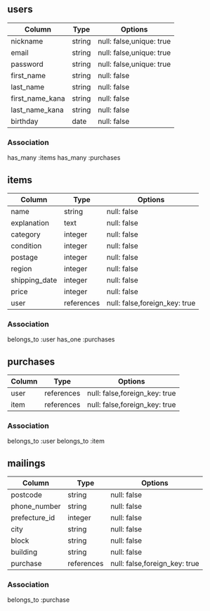 ## users

|Column         |Type  |Options                 |
|---------------|------|------------------------|
|nickname       |string|null: false,unique: true|
|email          |string|null: false,unique: true|
|password       |string|null: false,unique: true|
|first_name     |string|null: false             |
|last_name      |string|null: false             |
|first_name_kana|string|null: false             |
|last_name_kana |string|null: false             |
|birthday       |date  |null: false             |

### Association
has_many :items
has_many :purchases


## items

|Column       |Type      |Options                      |
|-------------|----------|-----------------------------|
|name         |string    |null: false                  |
|explanation  |text      |null: false                  |
|category     |integer   |null: false                  |
|condition    |integer   |null: false                  |
|postage      |integer   |null: false                  |
|region       |integer   |null: false                  |
|shipping_date|integer   |null: false                  |
|price        |integer   |null: false                  |
|user         |references|null: false,foreign_key: true|

### Association
belongs_to :user
has_one :purchases

## purchases

|Column|Type      |Options                      |
|------|----------|-----------------------------|
|user  |references|null: false,foreign_key: true|
|item  |references|null: false,foreign_key: true|


### Association
belongs_to :user
belongs_to :item

## mailings

|Column|Type|Options|
|------|----|-------|
|postcode     |string    |null: false                  |
|phone_number |string    |null: false                  |
|prefecture_id|integer   |null: false                  |
|city         |string    |null: false                  |
|block        |string    |null: false                  |
|building     |string    |null: false                  |
|purchase     |references|null: false,foreign_key: true|

### Association
belongs_to :purchase